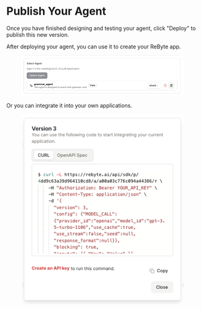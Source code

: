 # Publish Your Agent

Once you have finished designing and testing your agent, click "Deploy" to publish this new version.

After deploying your agent, you can use it to create your ReByte app.

<figure><img src="images/deployment-2.png" alt=""></figure>

Or you can integrate it into your own applications.

<figure><img src="images/deployment.png" alt=""></figure>